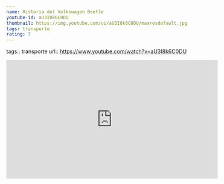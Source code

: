 ```yaml
---
name: Historia del Volkswagen Beetle
youtube-id: aU3I8k6C0DU
thumbnail: https://img.youtube.com/vi/aU3I8k6C0DU/maxresdefault.jpg
tags: transporte
rating: 7
---
```

tags:: transporte
url:: https://www.youtube.com/watch?v=aU3I8k6C0DU

<iframe width='560' height='315' src='https://www.youtube.com/embed/aU3I8k6C0DU' title='YouTube video player' frameborder='0' allow='accelerometer; autoplay; clipboard-write; encrypted-media; gyroscope; picture-in-picture; web-share' allowfullscreen></iframe>


